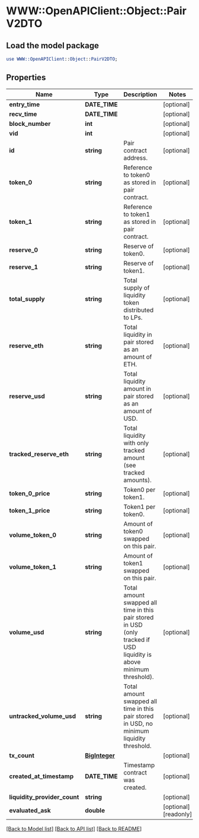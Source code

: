 # WWW::OpenAPIClient::Object::PairV2DTO

## Load the model package
```perl
use WWW::OpenAPIClient::Object::PairV2DTO;
```

## Properties
Name | Type | Description | Notes
------------ | ------------- | ------------- | -------------
**entry_time** | **DATE_TIME** |  | [optional] 
**recv_time** | **DATE_TIME** |  | [optional] 
**block_number** | **int** |  | [optional] 
**vid** | **int** |  | [optional] 
**id** | **string** | Pair contract address. | [optional] 
**token_0** | **string** | Reference to token0 as stored in pair contract. | [optional] 
**token_1** | **string** | Reference to token1 as stored in pair contract. | [optional] 
**reserve_0** | **string** | Reserve of token0. | [optional] 
**reserve_1** | **string** | Reserve of token1. | [optional] 
**total_supply** | **string** | Total supply of liquidity token distributed to LPs. | [optional] 
**reserve_eth** | **string** | Total liquidity in pair stored as an amount of ETH. | [optional] 
**reserve_usd** | **string** | Total liquidity amount in pair stored as an amount of USD. | [optional] 
**tracked_reserve_eth** | **string** | Total liquidity with only tracked amount (see tracked amounts). | [optional] 
**token_0_price** | **string** | Token0 per token1. | [optional] 
**token_1_price** | **string** | Token1 per token0. | [optional] 
**volume_token_0** | **string** | Amount of token0 swapped on this pair. | [optional] 
**volume_token_1** | **string** | Amount of token1 swapped on this pair. | [optional] 
**volume_usd** | **string** | Total amount swapped all time in this pair stored in USD (only tracked if USD liquidity is above minimum threshold). | [optional] 
**untracked_volume_usd** | **string** | Total amount swapped all time in this pair stored in USD, no minimum liquidity threshold. | [optional] 
**tx_count** | [**BigInteger**](BigInteger.md) |  | [optional] 
**created_at_timestamp** | **DATE_TIME** | Timestamp contract was created. | [optional] 
**liquidity_provider_count** | **string** |  | [optional] 
**evaluated_ask** | **double** |  | [optional] [readonly] 

[[Back to Model list]](../README.md#documentation-for-models) [[Back to API list]](../README.md#documentation-for-api-endpoints) [[Back to README]](../README.md)


